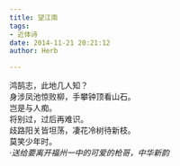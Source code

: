```yaml
---  
title: 望江南  
tags:  
- 近体诗  
date: 2014-11-21 20:21:12  
author: Herb  

---  
```

鸿鹄志，此地几人知？  
身涉凤池惊败柳，手攀钟顶看山石。  
岂是与人痴。    
将别过，过后再难识。  
歧路阳关皆坦荡，凄花冷树待新枝。  
莫笑少年时。    
·*送给要离开福州一中的可爱的枪哥，中华新韵*